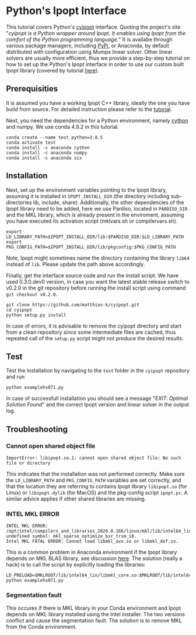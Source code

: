 # Python's Ipopt Interface
This tutorial covers Python's [cyipopt](https://github.com/matthias-k/cyipopt) interface. Quoting the project's site "_cyipopt is a Python wrapper around Ipopt. It enables using Ipopt from the comfort of the Python programming language._" It is availabe through various package managers, including [PyPi](https://pypi.org/project/ipopt/), or Anaconda, by default distributed with configuration using Mumps linear solver. Other linear solvers are usually more efficient, thus we provide a step-by-step tutorial on how to set up the Python's Ipopt interface in order to use our custom built Ipopt library (covered by tutorial [here](../../Ipopt)). 


## Prerequisities 
It is assumed you have a working Ipopt C++ library, ideally the one you have build from source. For detailed instruction please refer to the [tutorial](../../Ipopt).

Next, you need the dependencies for a Python environment, namely [cython](https://cython.org/) and numpy. We use conda 4.9.2 in this tutorial.
```
conda create --name test python=3.8.5
conda activate test
conda install -c anaconda cython
conda install -c anaconda numpy
conda install -c anaconda six
```

## Installation
Next, set up the environment variables pointing to the Ipopt library, assuming it is installed in `IPOPT_INSTALL_DIR` (the directory including sub-directories lib, include, share). Additionally, the other dependencies of the Ipopt library need to be added, here we use Pardiso, located in `PARDISO_DIR` and the MKL library, which is already present in the enviroment, assuming you have executed its activation script (mklvars.sh or compilervars.sh).
```
export LD_LIBRARY_PATH=$IPOPT_INSTALL_DIR/lib:$PARDISO_DIR:$LD_LIBRARY_PATH
export PKG_CONFIG_PATH=$IPOPT_INSTALL_DIR/lib/pkgconfig:$PKG_CONFIG_PATH
```
Note, Ipopt might sometimes name the directory containing the library `lib64` instead of `lib`. Please update the path above accordingly.

Finally, get the interface source code and run the install script. We have used 0.3.0.dev0 version, in case you want the latest stable release switch to v0.2.0 in the git repository before running the install script using command `git checkout v0.2.0`.
```
git clone https://github.com/matthias-k/cyipopt.git
cd cyipopt
python setup.py install
```

In case of errors, it is advisable to remove the cyipopt directory and start from a clean repository since some intermediate files are cached, thus repeated call of the `setup.py` script might not produce the desired results.

## Test
Test the installation by navigating to the `test` folder in the `cyipopt` repository and run
```
python examplehs071.py 
```
In case of successfull installation you should see a message "_EXIT: Optimal Solution Found_" and the correct Ipopt version and linear solver in the output log.

## Troubleshooting
###  Cannot open shared object file
```
ImportError: libipopt.so.1: cannot open shared object file: No such file or directory
```
This indicates that the installation was not performed correctly. Make sure the `LD_LIBRARY_PATH` and `PKG_CONFIG_PATH` variables are set correctly, and that the location they are referring to contains Ipopt library `libipopt.so` (for Linux) or `libipopt.dylib` (for MacOS) and the pkg-config script `ipopt.pc`. A similar advice applies if other shared libraries are missing.

### INTEL MKL ERROR
```
INTEL MKL ERROR: /opt/intel/compilers_and_libraries_2020.0.166/linux/mkl/lib/intel64_lin/libmkl_avx.so: undefined symbol: mkl_sparse_optimize_bsr_trsm_i8.
Intel MKL FATAL ERROR: Cannot load libmkl_avx.so or libmkl_def.so.
```
This is a common problem in Anaconda environment if the Ipopt library depends on MKL BLAS library, see discussion [here](https://github.com/BVLC/caffe/issues/3884).
The solution (really a hack) is to call the script by explicitly loading the libraries:
```
LD_PRELOAD=$MKLROOT/lib/intel64_lin/libmkl_core.so:$MKLROOT/lib/intel64_lin/libmkl_sequential.so python examplehs071.py
```

### Segmentation fault
This occures if there is MKL library in your Conda environment and Ipopt depends on MKL library installed using the Intel installer. The two versions conflict and cause the segmentation fault. The solution is to remove MKL from the Conda environment.
